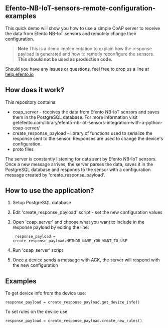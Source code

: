 ## Efento-NB-IoT-sensors-remote-configuration-examples

This quick demo will show you how to use a simple CoAP server to receive the data from Efento NB-IoT sensors and remotely change their configuration. 
> **Note**
> This is a demo implementation to explain how the response payload is generated and how to remotly reconfigure the sensors. <b>This should not be used as production code.</b>

Should you have any issues or questions, feel free to drop us a line at [help.efento.io](https://help.efento.io)

## How does it work?

This repository contains: 
 * coap_server - receives the data from Efento NB-IoT sensors and saves them in the PostgreSQL database. For more information visit getefento.com/library/efento-nb-iot-sensors-integration-with-a-python-coap-server/
* create_response_payload - library of functions used to serialize the response sent to the sensor. Responses are used to change the device's configuration.
* proto files

The server is constantly listening for data sent by Efento NB-IoT sensors. Once a new message arrives, the server parses the data, saves it in the PostgreSQL database and responds to the sensor with a configuration message created by 'create_response_payload'.

## How to use the application?
1. Setup PostgreSQL database 
2. Edit 'create_response_payload' script - set the new configuration values
3. Open 'coap_server' and choose what you want to include in the response payload by editing the line:

        response_payload = create_response_payload.METHOD_NAME_YOU_WANT_TO_USE
4. Run 'coap_server' script
5. Once a device sends a message with ACK, the server will respond with the new configuration

## Examples
To get device info from the device use:

    response_payload = create_response_payload.get_device_info()
    
To set rules on the device use:

    response_payload = create_response_payload.create_new_rules()
